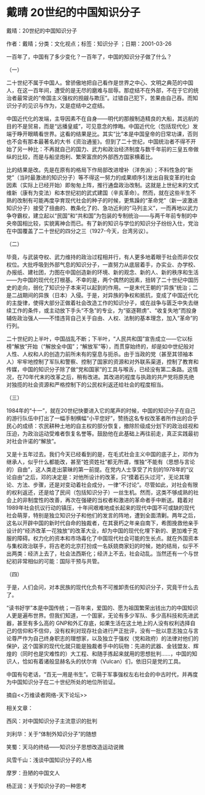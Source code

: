 # 戴晴  20世纪的中国知识分子    
    
戴晴：20世纪的中国知识分子    
作者：戴晴；分类：文化视点；标签：知识分子 ；日期：2001-03-26    
一百年了，中国有了多少变化？一百年了，中国的知识分子做了什么？    
（一）    
二十世纪不属于中国人。曾骄傲地把自己看作是世界之中心、文明之典范的中国人，在这一百年间，遭受的是无尽的磨难与屈辱。那症结不在外部，不在于它的统治者最常说的“帝国主义强权的觊觎与欺压”。过错自己犯下，苦果由自己吞。而知识分子的见识与作为，又是症结中之症结。    
中国近代化的发端，主导因素不在自身——明代的那艘制造精良的大船，其远航的目的不是贸易，而是“远播皇威”，可见意念的悖晦。中国近代化（包括现代化）发端于睁开眼睛看世界。这看的结果是比。其实“比”本是中国皇帝的日常功课，否则也不会有那本最著名的大书《资治通鉴》。但到了二十世纪，中国统治者不得不开始了另一种比：不再就自己的国力、武力和政治经济制度与数千年前的三皇五帝做纵的比较，而是与船坚炮利、繁荣富庶的外部西方国家横着比。    
比的结果是改。先是在原有的格局下作局部改进增补（洋务派）；不料性急的“新党”（当时最激进的知识分子）等不得这一努力的成果顺序引发出自我变革的社会因素（实际上已经开始）即匆匆上阵，推行通盘政治改制。这就是上世纪末的文式维新（康有为变法）和本世纪初的武式建国（辛亥革命）。然而，就在这些半生不熟的改制有可能再度孕育现代社会的种子的时候，更焦躁的“革命党”（新一波激进知识分子）接受了扭曲的、教条化了的、急功近利的“马列主义”，一而再地以武力争夺霸权，建立起以“民国”和“共和国”为包装的专制统治——与两千年前专制的中央帝国相比较，实貌离神合而已。有了新的知识与学位的知识分子纷纷入仕，党治在中国覆盖了二十世纪的四分之三（1927-今天，台湾另议）。    
（二）    
毕竟，与武装夺权、武力维持的政治过程相并行，有人更多地着眼于社会而非仅仅权位。大批呼吸到外部气息的知识分子，一直努力从底层着手，办实业、办学校、办报纸、建社团，力图在中国创造新的环境、新的观念、新的人、新的秩序和生活——为中国的现代化打根基。不幸的是，两个偶然的因素，扭转了二十世纪中国历史的走向，弱化了知识分子本来可以起到的作用。一是末代王朝的“异族”统治；二是二战期间的异族（日本）入侵。于是，对异族的争权和抵抗，变成了中国近代化的主旋律，使得大部分正做着社会改造工作的知识分子，或在战争与匮乏中失去继续工作的条件，或主动放下手头“不急”的专业，为“驱逐靼虏”、“收复失地”而投身辅佐政治强人——不惜违背自己关于自由、人权、法制的基本理念，加入“革命”的行列。    
二十世纪的上半叶，中国战乱不断；下半叶，“人民共和国”宣告成立——它以标榜“解放”开始（“解放全中国”；“解放军”等），而贯穿始终的，却是如中世纪般对人性、人权和人的创造力前所未有的窒息与扼杀。由于当政的党（甚至其领袖本人）牢牢地控制了军队和警察、控制了国家的资源和对外联系渠道，控制了教育和传媒，中国的知识分子除了做“党和国家”的工具与喉舌，已经没有第二条路。这情况，在70年代末的改革之后，稍有改进。其改进的程度与执政的共产党将原先绝对独揽的社会资源和严格控制下的公民权利返还给社会的程度相当。    
（三）    
1984年的“十一”，就在20世纪快要进入它的尾声的时候，中国的知识分子在自己的游行队伍中打出了一幅手制横幅“小平您好”，赞扬这名专权改革者所作出的合乎民心的成绩：农民耕种土地的自主权的部分恢复，撤除阶级成分划下的政治歧视和压迫，为政治运动受难者恢复名誉等。鼓励他在此基础上再往前走，真正实践最初对社会许诺的“解放”。    
又是十五年过去。我们今天已经看到的是，在毛式社会主义中国的底子上，邓作为继承人，似乎什么都能改，甚至“姓资姓社”都无所谓，惟独“不能有（思想与言论的）自由”，这人类走出蒙昧的第一前提。在党内人士享受了片刻的1978年的“议论自由”之后，邓的决定是：对他所设计的改革，只“摸着石头过河”，无论其理论、方法、步骤，还是对变动着社会成分，一律“不讨论”。尽管如此，对社会有限的权利返还，还是给了民间（包括知识分子）一丝生机。然而，这类不够成熟的社会上的非制度性的改善，再次在强硬的当权者和激进的革命者手中断送。籍着对1989年社会抗议行动的镇压，十年间艰难地成长起来的现代中国不可或缺的现代社会萌芽，特别是独立知识分子和他们的发言的阵地，遭到全面清剿。两年之后，这名以开辟中国的新时代自命的独裁者，在其衰朽之年亲自南下，希图挽救他亲手设计的“经济改革一花独放”的改革大业，却为中国的现代化埋下新的、更加难于克服的障碍。权力化的资本和市场毒化了中国现代社会可能的生长点。就在外国资本与集权政治联手，将古老的北京打扮成一名妖娆商家妇的时候，她的结局，似乎不出两类：经济上去了，社会法西斯化；经济上不去，社会动乱。当然还有一个与世纪初非常相似的可能：国际干预与共管。    
（四）    
于是，人们会问，对本民族的现代化负有不可推卸责任的知识分子，究竟干什么去了。    
“读书好学”本是中国传统；一百年来，爱国的、愿为祖国繁荣出钱出力的中国知识人更是遍布世界。但我们知道，一个国家，无论有多少军队、多少高科技和先进武器，甚至有多么高的 GNP和外汇存底，如果生活在这土地上的人没有权利选择自己的信仰和不信仰，没有权利对现存社会进行严正批评，没有一批以意志独立与言论尊严作为自己终身职志的理想家，以及独立于强权（党和政府）的法律对他们的保护，这个国家的现代化就只能是独裁者手中的玩物：先进的武器、金钱盟友、辉煌的（同时也是灾难性的）大工程、和随手拣起来就用的思想批判……，中国的知识人，恰如有着诸般显赫名头的伏尔肯（Vulcan）们，依旧只是党的工具。    
中国有句老话，“百无一用是书生”。它萌于军事强权左右社会的中古时代，并再度为中国知识分子在二十世纪所处的地位所验证。    
摘自<<万维读者网络-天下论坛>>    
    
相关文章：    
西风：对中国知识分子主流意识的批判    
刘利华：关于“体制外知识分子”的随想    
笑蜀：天马的终结——知识分子思想改造运动说微    
风雪千山：浅谈中国知识分子的人格    
摩罗：丑陋的中国文人    
杨正润：关于知识分子的一种思考